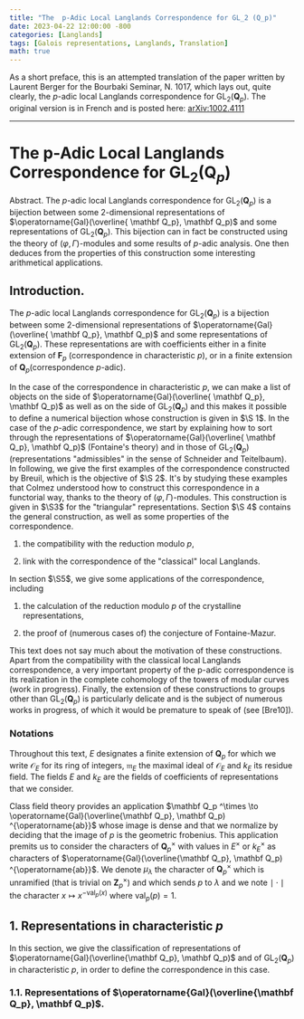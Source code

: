 ```yaml
---
title: "The  p-Adic Local Langlands Correspondence for GL_2 (Q_p)"
date: 2023-04-22 12:00:00 -800
categories: [Langlands]
tags: [Galois representations, Langlands, Translation]
math: true
---
```


As a short preface, this is an attempted translation of the paper written by Laurent Berger for the Bourbaki Seminar, N. 1017, which lays out, quite clearly, the $p$-adic local Langlands correspondence for $\operatorname{GL}_2 (\mathbf Q_p)$. The original version is in French and is posted here: <a href="https://arxiv.org/abs/1002.4111">arXiv:1002.4111 </a>
___
# The p-Adic Local Langlands Correspondence for $\operatorname{GL}_2 (\mathbf Q_p)$


Abstract. The $p$-adic local Langlands correspondence for $\operatorname{GL}_2 (\mathbf Q_p)$ is a bijection between some $2$-dimensional representations of $\operatorname{Gal}(\overline{ \mathbf Q_p}, \mathbf Q_p)$ and some representations of $\operatorname{GL}_2 (\mathbf Q_p)$. This bijection can in fact be constructed using the theory of $(\varphi, \Gamma)$-modules and some results of $p$-adic analysis. One then deduces from the properties of this construction some interesting arithmetical applications.


## Introduction. 

The $p$-adic local Langlands correspondence for $\operatorname{GL}_2 (\mathbf Q_p)$ is a bijection between some $2$-dimensional representations of $\operatorname{Gal}(\overline{ \mathbf Q_p}, \mathbf Q_p)$ and some representations of $\operatorname{GL}_2 (\mathbf Q_p)$. These representations are with coefficients either in a finite extension of $\mathbf F_p$ (correspondence in characteristic $p$), or in a finite extension of $\mathbf Q_p$(correspondence $p$-adic).

In the case of the correspondence in characteristic $p$, we can make a list of objects on the side of $\operatorname{Gal}(\overline{ \mathbf Q_p}, \mathbf Q_p)$ as well as on the side of $\operatorname{GL}_2 (\mathbf Q_p)$ and this makes it possible to define a numerical bijection whose construction is given in $\S 1$. In the case of the $p$-adic correspondence, we start by explaining how to sort through the representations of $\operatorname{Gal}(\overline{ \mathbf Q_p}, \mathbf Q_p)$ (Fontaine's theory) and in those of $\operatorname{GL}_2 (\mathbf Q_p)$ (representations "admissibles" in the sense of Schneider and Teitelbaum). In following, we give the first examples of the correspondence constructed by Breuil, which is the objective of $\S 2$. It's by studying these examples that Colmez understood how to construct this correspondence in a functorial way, thanks to the theory of $(\varphi, \Gamma)$-modules. This construction is given in $\S3$ for the "triangular" representations. Section $\S 4$ contains the general construction, as well as some properties of the correspondence.

1. the compatibility with the reduction modulo $p$,

2. link with the correspondence of the "classical" local Langlands.

In section $\S5$, we give some applications of the correspondence, including

1. the calculation of the reduction modulo $p$ of the crystalline representations,

2. the proof of (numerous cases of) the conjecture of Fontaine-Mazur.

This text does not say much about the motivation of these constructions. Apart from the compatibility with the classical local Langlands correspondence, a very important property of the p-adic correspondence is its realization in the complete cohomology of the towers of modular curves (work in progress). Finally, the extension of these constructions to groups other than $\operatorname{GL}_2(\mathbf Q_p)$ is particularly delicate and is the subject of numerous works in progress, of which it would be premature to speak of (see [Bre10]).

### **Notations** 

Throughout this text, $E$ designates a finite extension of $\mathbf Q_p$ for which we write $\mathcal O_E$ for its ring of integers, $\mathfrak m_E$ the maximal ideal of $\mathcal O_E$ and $k_E$ its residue field. The fields $E$ and $k_E$ are the fields of coefficients of representations that we consider.  

Class field theory provides an application $\mathbf Q_p ^\times \to \operatorname{Gal}(\overline{\mathbf Q_p}, \mathbf Q_p) ^{\operatorname{ab}}$ whose image is dense and that we normalize by deciding that the image of $p$ is the geometric frobenius. This application premits us to consider the characters of $\mathbf Q_p ^\times$ with values in $E ^\times$ or $k_E ^\times$ as characters of $\operatorname{Gal}(\overline{\mathbf Q_p}, \mathbf Q_p) ^{\operatorname{ab}}$. We denote $\mu _\lambda$ the character of $\mathbf Q_p ^\times$ which is unramified (that is trivial on $\mathbf Z_p ^\times$) and which sends $p$ to $\lambda$ and we note $\mid \cdot \mid$ the character $x \mapsto x ^{-\operatorname{val}_p(x)}$ where $\operatorname{val}_p(p)=1$.

## 1. Representations in characteristic $p$

In this section, we give the classification of representations of $\operatorname{Gal}(\overline{\mathbf Q_p}, \mathbf Q_p)$ and of $\operatorname{GL}_2(\mathbf Q_p)$ in characteristic $p$, in order to define the correspondence in this case.

### 1.1. Representations of $\operatorname{Gal}(\overline{\mathbf Q_p}, \mathbf Q_p)$. 